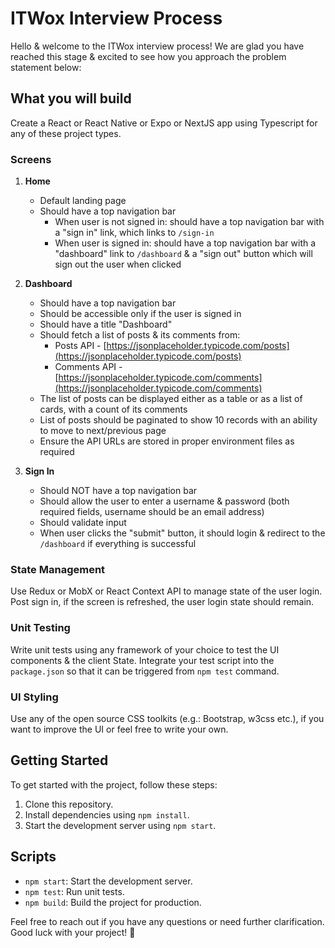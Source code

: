 # ITWox Interview Process

Hello & welcome to the ITWox interview process! We are glad you have reached this stage & excited to see how you approach the problem statement below:

## What you will build

Create a React or React Native or Expo or NextJS app using Typescript for any of these project types.

### Screens

1. **Home**
   - Default landing page
   - Should have a top navigation bar
     - When user is not signed in: should have a top navigation bar with a "sign in" link, which links to `/sign-in`
     - When user is signed in: should have a top navigation bar with a "dashboard" link to `/dashboard` & a "sign out" button which will sign out the user when clicked

2. **Dashboard**
   - Should have a top navigation bar
   - Should be accessible only if the user is signed in
   - Should have a title "Dashboard"
   - Should fetch a list of posts & its comments from:
     - Posts API - [https://jsonplaceholder.typicode.com/posts](https://jsonplaceholder.typicode.com/posts)
     - Comments API - [https://jsonplaceholder.typicode.com/comments](https://jsonplaceholder.typicode.com/comments)
   - The list of posts can be displayed either as a table or as a list of cards, with a count of its comments
   - List of posts should be paginated to show 10 records with an ability to move to next/previous page
   - Ensure the API URLs are stored in proper environment files as required

3. **Sign In**
   - Should NOT have a top navigation bar
   - Should allow the user to enter a username & password (both required fields, username should be an email address)
   - Should validate input
   - When user clicks the "submit" button, it should login & redirect to the `/dashboard` if everything is successful

### State Management
Use Redux or MobX or React Context API to manage state of the user login. Post sign in, if the screen is refreshed, the user login state should remain.

### Unit Testing
Write unit tests using any framework of your choice to test the UI components & the client State. Integrate your test script into the `package.json` so that it can be triggered from `npm test` command.

### UI Styling
Use any of the open source CSS toolkits (e.g.: Bootstrap, w3css etc.), if you want to improve the UI or feel free to write your own.

## Getting Started

To get started with the project, follow these steps:

1. Clone this repository.
2. Install dependencies using `npm install`.
3. Start the development server using `npm start`.

## Scripts

- `npm start`: Start the development server.
- `npm test`: Run unit tests.
- `npm build`: Build the project for production.

Feel free to reach out if you have any questions or need further clarification. Good luck with your project! 🚀
